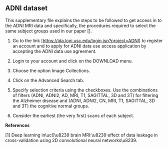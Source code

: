 ## ADNI dataset

This supplementary file explains the steps to be followed to get access in to the ADNI MRI data and specifically, the procedures required to select the same subject groups used in our paper [].

1. Go to the link [https://ida.loni.usc.edu/login.jsp?project=ADNI] to register an account and to apply for ADNI data use access application by accepting the ADNI data use agreement.

2. Login to your account and click on the DOWNLOAD menu.

3. Choose the option Image Collections.

4. Click on the Advanced Search tab.

5. Specify selection criteria using the checkboxes. Use the combinations of filters (ADNI, ADNI2, AD, MRI, T1, SAGITTAL, 3D and 3T) for filtering the Alzheimer disease and (ADNI, ADNI2, CN, MRI, T1, SAGITTAL, 3D and 3T) the cognitive normal groups.

6. Consider the earliest (the very first) scans of each subject.



**References**

[1] Deep learning in\uc0\u8239 brain MRI:\u8239 effect of data leakage in cross-validation using 2D convolutional neural networks\u8239.
